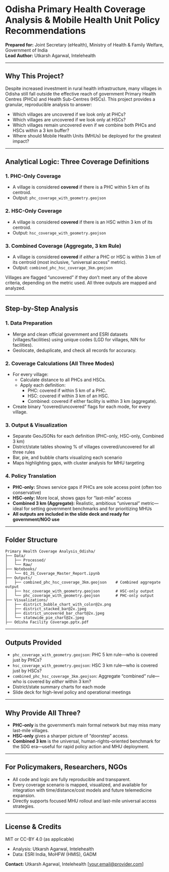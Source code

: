 # Odisha Primary Health Coverage Analysis & Mobile Health Unit Policy Recommendations

**Prepared for:** Joint Secretary (eHealth), Ministry of Health & Family Welfare, Government of India\
**Lead Author:** Utkarsh Agarwal, Intelehealth

---

## Why This Project?

Despite increased investment in rural health infrastructure, many villages in Odisha still fall outside the effective reach of government Primary Health Centres (PHCs) and Health Sub-Centres (HSCs). This project provides a granular, reproducible analysis to answer:

- Which villages are uncovered if we look only at PHCs?
- Which villages are uncovered if we look only at HSCs?
- Which villages remain uncovered even if we combine both PHCs and HSCs within a 3 km buffer?
- Where should Mobile Health Units (MHUs) be deployed for the greatest impact?

---

## Analytical Logic: Three Coverage Definitions

### 1. **PHC-Only Coverage**

- A village is considered **covered** if there is a PHC within 5 km of its centroid.
- Output: `phc_coverage_with_geometry.geojson`

### 2. **HSC-Only Coverage**

- A village is considered **covered** if there is an HSC within 3 km of its centroid.
- Output: `hsc_coverage_with_geometry.geojson`

### 3. **Combined Coverage (Aggregate, 3 km Rule)**

- A village is considered **covered** if *either* a PHC or HSC is within 3 km of its centroid (most inclusive, “universal access” metric).
- Output: `combined_phc_hsc_coverage_3km.geojson`

Villages are flagged “uncovered” if they don’t meet any of the above criteria, depending on the metric used. All three outputs are mapped and analyzed.

---

## Step-by-Step Analysis

### 1. Data Preparation

- Merge and clean official government and ESRI datasets (villages/facilities) using unique codes (LGD for villages, NIN for facilities).
- Geolocate, deduplicate, and check all records for accuracy.

### 2. Coverage Calculations (All Three Modes)

- For every village:
  - Calculate distance to all PHCs and HSCs.
  - Apply each definition:
    - PHC: covered if within 5 km of a PHC.
    - HSC: covered if within 3 km of an HSC.
    - Combined: covered if either facility is within 3 km (aggregate).
- Create binary “covered/uncovered” flags for each mode, for every village.

### 3. Output & Visualization

- Separate GeoJSONs for each definition (PHC-only, HSC-only, Combined 3 km)
- District/state tables showing % of villages covered/uncovered for all three rules
- Bar, pie, and bubble charts visualizing each scenario
- Maps highlighting gaps, with cluster analysis for MHU targeting

### 4. Policy Translation

- **PHC-only:** Shows service gaps if PHCs are sole access point (often too conservative)
- **HSC-only:** More local, shows gaps for “last-mile” access
- **Combined 3 km (Aggregate):** Realistic, ambitious “universal” metric—ideal for setting government benchmarks and for prioritizing MHUs
- **All outputs are included in the slide deck and ready for government/NGO use**

---

## Folder Structure

```
Primary Health Coverage Analysis_Odisha/
├── Data/
│   ├── Processed/
│   └── Raw/
├── Notebooks/
│   └── 01_JS_Coverage_Master_Report.ipynb
├── Outputs/
│   ├── combined_phc_hsc_coverage_3km.geojson    # Combined aggregate output
│   ├── hsc_coverage_with_geometry.geojson       # HSC-only output
│   └── phc_coverage_with_geometry.geojson       # PHC-only output
├── Visualizations/
│   ├── district_bubble_chart_with_color@2x.png
│   ├── district_stacked_bar@2x.jpeg
│   ├── district_uncovered_bar_chart@2x.jpeg
│   └── statewide_pie_chart@2x.jpeg
├── Odisha Facility Coverage.pptx.pdf
```

---

## Outputs Provided

- `phc_coverage_with_geometry.geojson`: PHC 5 km rule—who is covered just by PHCs?
- `hsc_coverage_with_geometry.geojson`: HSC 3 km rule—who is covered just by HSCs?
- `combined_phc_hsc_coverage_3km.geojson`: Aggregate “combined” rule—who is covered by *either* within 3 km?
- District/state summary charts for each mode
- Slide deck for high-level policy and operational meetings

---

## Why Provide All Three?

- **PHC-only** is the government’s main formal network but may miss many last-mile villages.
- **HSC-only** gives a sharper picture of “doorstep” access.
- **Combined 3 km** is the universal, human-rights–oriented benchmark for the SDG era—useful for rapid policy action and MHU deployment.

---

## For Policymakers, Researchers, NGOs

- All code and logic are fully reproducible and transparent.
- Every coverage scenario is mapped, visualized, and available for integration with time/distance/cost models and future telemedicine expansion.
- Directly supports focused MHU rollout and last-mile universal access strategies.

---

## License & Credits

MIT or CC-BY 4.0 (as applicable)

- Analysis: Utkarsh Agarwal, Intelehealth
- Data: ESRI India, MoHFW (HMIS), GADM

**Contact:** Utkarsh Agarwal, Intelehealth [[your.email@provider.com](mailto\:your.email@provider.com)]


